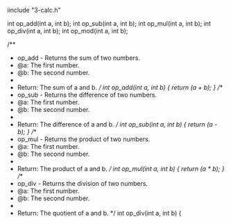iinclude "3-calc.h"

int op_add(int a, int b);
int op_sub(int a, int b);
int op_mul(int a, int b);
int op_div(int a, int b);
int op_mod(int a, int b);

/**
 * op_add - Returns the sum of two numbers.
 * @a: The first number.
 * @b: The second number.
 *
 * Return: The sum of a and b.
 */
int op_add(int a, int b)
{
	return (a + b);
}
/**
 * op_sub - Returns the difference of two numbers.
 * @a: The first number.
 * @b: The second number.
 *
 * Return: The difference of a and b.
 */
int op_sub(int a, int b)
{
	return (a - b);
}
/**
 * op_mul - Returns the product of two numbers.
 * @a: The first number.
 * @b: The second number.
 *
 * Return: The product of a and b.
 */
int op_mul(int a, int b)
{
	return (a * b);
}
/**
 * op_div - Returns the division of two numbers.
 * @a: The first number.
 * @b: The second number.
 *
 * Return: The quotient of a and b.
 */
int op_div(int a, int b)
{
